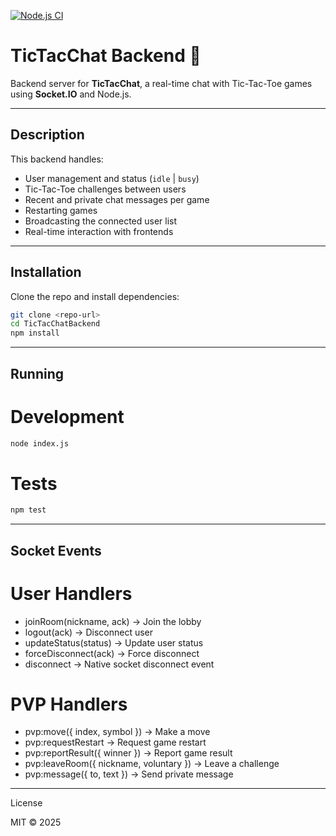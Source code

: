 [![Node.js CI](https://github.com/carlosmaccarrone/TicTacChatBackend/actions/workflows/ci.yml/badge.svg)](https://github.com/carlosmaccarrone/TicTacChatBackend/actions/workflows/ci.yml)

# TicTacChat Backend 🚀

Backend server for **TicTacChat**, a real-time chat with Tic-Tac-Toe games using **Socket.IO** and Node.js.

---

## Description

This backend handles:

- User management and status (`idle` | `busy`)  
- Tic-Tac-Toe challenges between users
- Recent and private chat messages per game
- Restarting games
- Broadcasting the connected user list
- Real-time interaction with frontends

---

## Installation

Clone the repo and install dependencies:

```bash
git clone <repo-url>
cd TicTacChatBackend
npm install
```

---

## Running

# Development
```bash
node index.js
```

# Tests
```bash
npm test
```

---

## Socket Events

# User Handlers
- joinRoom(nickname, ack) → Join the lobby  
- logout(ack) → Disconnect user
- updateStatus(status) → Update user status
- forceDisconnect(ack) → Force disconnect
- disconnect → Native socket disconnect event

# PVP Handlers
- pvp:move({ index, symbol }) → Make a move
- pvp:requestRestart → Request game restart
- pvp:reportResult({ winner }) → Report game result
- pvp:leaveRoom({ nickname, voluntary }) → Leave a challenge
- pvp:message({ to, text }) → Send private message

---

License

MIT © 2025